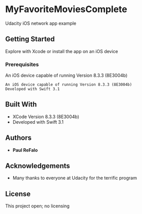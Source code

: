 # MyFavoriteMoviesComplete
Udacity iOS network app example

## Getting Started

Explore with Xcode or install the app on an iOS device

### Prerequisites

An iOS device capable of running Version 8.3.3 (8E3004b) 
```
An iOS device capable of running Version 8.3.3 (8E3004b) 
Developed with Swift 3.1
```
## Built With

* XCode Version 8.3.3 (8E3004b) 
* Developed with Swift 3.1

## Authors

* **Paul ReFalo**

## Acknowledgements

* Many thanks to everyone at Udacity for the terrific program

## License

This project open; no licensing
